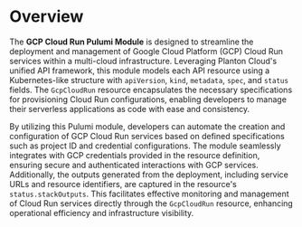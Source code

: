 # Overview

The **GCP Cloud Run Pulumi Module** is designed to streamline the deployment and management of Google Cloud Platform (GCP) Cloud Run services within a multi-cloud infrastructure. Leveraging Planton Cloud's unified API framework, this module models each API resource using a Kubernetes-like structure with `apiVersion`, `kind`, `metadata`, `spec`, and `status` fields. The `GcpCloudRun` resource encapsulates the necessary specifications for provisioning Cloud Run configurations, enabling developers to manage their serverless applications as code with ease and consistency.

By utilizing this Pulumi module, developers can automate the creation and configuration of GCP Cloud Run services based on defined specifications such as project ID and credential configurations. The module seamlessly integrates with GCP credentials provided in the resource definition, ensuring secure and authenticated interactions with GCP services. Additionally, the outputs generated from the deployment, including service URLs and resource identifiers, are captured in the resource's `status.stackOutputs`. This facilitates effective monitoring and management of Cloud Run services directly through the `GcpCloudRun` resource, enhancing operational efficiency and infrastructure visibility.